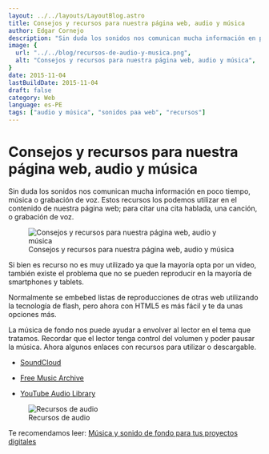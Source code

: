 ```yaml
---
layout: ../../layouts/LayoutBlog.astro
title: Consejos y recursos para nuestra página web, audio y música
author: Edgar Cornejo
description: "Sin duda los sonidos nos comunican mucha información en poco tiempo, música o grabación de voz. Estos recursos los podemos utilizar en el contenido de nuestra página web; para citar una cita hablada, una canción, o grabación de voz."
image: {
  url: "../../blog/recursos-de-audio-y-musica.png",
  alt: "Consejos y recursos para nuestra página web, audio y música",
}  
date: 2015-11-04
lastBuildDate: 2015-11-04
draft: false
category: Web
language: es-PE
tags: ["audio y música", "sonidos paa web", "recursos"]
---
```


# Consejos y recursos para nuestra página web, audio y música

Sin duda los sonidos nos comunican mucha información en poco tiempo, música o grabación de voz. Estos recursos los podemos utilizar en el contenido de nuestra página web; para citar una cita hablada, una canción, o grabación de voz.

<figure>
  <img src="../../blog/recursos-de-audio-y-musica.png" alt="Consejos y recursos para nuestra página web, audio y música"/>
  <figcaption>Consejos y recursos para nuestra página web, audio y música</figcaption>
</figure>

Si bien es recurso no es muy utilizado ya que la mayoría opta por un video, también existe el problema que no se pueden reproducir en la mayoría de smartphones y tablets.

Normalmente se embebed listas de reproducciones de otras web utilizando la tecnología de flash, pero ahora con HTML5 es más fácil y te da unas opciones más.

La música de fondo nos puede ayudar a envolver al lector en el tema que tratamos.
Recordar que el lector tenga control del volumen y poder pausar la música.
Ahora algunos enlaces con recursos para utilizar o descargable.

- <a href="https://soundcloud.com" title="SoundCloud" target="_blank">SoundCloud</a>

- <a href="http://freemusicarchive.org" title="Free Music Archive" target="_blank">Free Music Archive</a>

- <a href="https://www.youtube.com/audiolibrary/music" title="YouTube Audio Library" target="_blank">YouTube Audio Library</a>

<figure>
  <img src="../../blog/recursos-de-musica-y-audio.jpg" alt="Recursos de audio"/>
  <figcaption>Recursos de audio</figcaption>
</figure>

Te recomendamos leer: [Música y sonido de fondo para tus proyectos digitales](musica-y-sonido-de-fondo-para-tus-proyectos "Música y sonido de fondo para tus proyectos digitales")